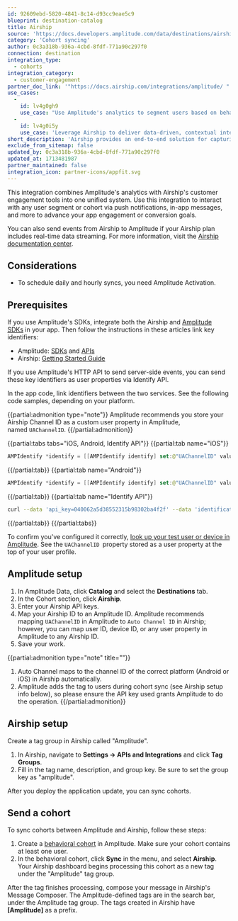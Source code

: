 ```yaml
---
id: 92609ebd-5820-4841-8c14-d93cc9eae5c9
blueprint: destination-catalog
title: Airship
source: 'https://docs.developers.amplitude.com/data/destinations/airship'
category: 'Cohort syncing'
author: 0c3a318b-936a-4cbd-8fdf-771a90c297f0
connection: destination
integration_type:
  - cohorts
integration_category:
  - customer-engagement
partner_doc_link: '"https://docs.airship.com/integrations/amplitude/ "'
use_cases:
  -
    id: lv4g0gh9
    use_case: "Use Amplitude's analytics to segment users based on behavior and preferences, and then target these cohorts with Airship's personalized messaging across various channels."
  -
    id: lv4g0i5y
    use_case: 'Leverage Airship to deliver data-driven, contextual interactions to Amplitude-defined user segments, improving engagement, retention, and conversion rates.'
short_description: 'Airship provides an end-to-end solution for capturing value across the entire customer app lifecycle—from acquisition and activation to engagement and loyalty.'
exclude_from_sitemap: false
updated_by: 0c3a318b-936a-4cbd-8fdf-771a90c297f0
updated_at: 1713481987
partner_maintained: false
integration_icon: partner-icons/appfit.svg
---
```

This integration combines Amplitude's analytics with Airship's customer engagement tools into one unified system. Use this integration to interact with any user segment or cohort via push notifications, in-app messages, and more to advance your app engagement or conversion goals.

You can also send events from Airship to Amplitude if your Airship plan includes real-time data streaming. For more information, visit the [Airship documentation center](https://docs.airship.com/partners/amplitude/).

## Considerations

- To schedule daily and hourly syncs, you need Amplitude Activation.

## Prerequisites

If you use Amplitude's SDKs, integrate both the Airship and [Amplitude SDKs](/docs/sdks/analytics) in your app. Then follow the instructions in these articles link key identifiers:

- Amplitude: [SDKs](/docs/sdks/analytics) and [APIs](/docs/apis/analytics)
- Airship: [Getting Started Guide](http://docs.urbanairship.com/dev-resources.html#getting-started) 

If you use Amplitude's HTTP API to send server-side events, you can send these key identifiers as user properties via Identify API.

In the app code, link identifiers between the two services. See the following code samples, depending on your platform.

{{partial:admonition type="note"}}
Amplitude recommends you store your Airship Channel ID as a custom user property in Amplitude, named `UAChannelID`.
{{/partial:admonition}}

{{partial:tabs tabs="iOS, Android, Identify API"}}
{{partial:tab name="iOS"}}
```swift
AMPIdentify *identify = [[AMPIdentify identify] set:@"UAChannelID" value:[UAirship push].channelID]; [[Amplitude instance] identify:identify];
```
{{/partial:tab}}
{{partial:tab name="Android"}}
```kotlin
AMPIdentify *identify = [[AMPIdentify identify] set:@"UAChannelID" value:[UAirship push].channelID]; [[Amplitude instance] identify:identify];
```
{{/partial:tab}}
{{partial:tab name="Identify API"}}
```bash
curl --data 'api_key=040062a5d38552315b98302ba4f2f' --data 'identification=[{"user_id":"datamonster@gmail.com", "user_properties":{"UAChannelID":"12345-6789-01234"}}]' https://api.amplitude.com/identify
```
{{/partial:tab}}
{{/partial:tabs}}

To confirm you've configured it correctly, [look up your test user or device in Amplitude](/docs/analytics/user-data-lookup). See the `UAChannelID `property stored as a user property at the top of your user profile.

## Amplitude setup

1. In Amplitude Data, click **Catalog** and select the **Destinations** tab.
2. In the Cohort section, click **Airship**.
3. Enter your Airship API keys.
4. Map your Airship ID to an Amplitude ID. Amplitude recommends mapping `UAChannelID` in Amplitude to `Auto Channel ID` in Airship; however, you can map user ID, device ID, or any user property in Amplitude to any Airship ID.
5. Save your work.


{{partial:admonition type="note" title=""}}

1. Auto Channel maps to the channel ID of the correct platform (Android or iOS) in Airship automatically.
2. Amplitude adds the tag to users during cohort sync (see Airship setup info below), so please ensure the API key used grants Amplitude to do the operation.
{{/partial:admonition}}

## Airship setup

Create a tag group in Airship called "Amplitude".

1. In Airship, navigate to **Settings -> APIs and Integrations** and click **Tag Groups**.
2. Fill in the tag name, description, and group key. Be sure to set the group key as "amplitude".

After you deploy the application update, you can sync cohorts.

## Send a cohort

To sync cohorts between Amplitude and Airship, follow these steps:

1. Create a [behavioral cohort](https://help.amplitude.com/hc/en-us/articles/231881448-Behavioral-Cohorts) in Amplitude. Make sure your cohort contains at least one user.
2. In the behavioral cohort, click **Sync** in the menu, and select **Airship**. Your Airship dashboard begins processing this cohort as a new tag under the "Amplitude" tag group.

After the tag finishes processing, compose your message in Airship's Message Composer. The Amplitude-defined tags are in the search bar, under the Amplitude tag group. The tags created in Airship have **[Amplitude]** as a prefix.
